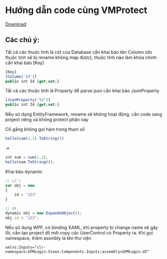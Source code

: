 # Hướng dẫn code cùng VMProtect
[Download](https://vmpsoft.com/products/vmprotect/)

## Các chú ý:
Tất cả các thuộc tính là cột của Database cần khai báo tên Column (do thuộc tính sẽ bị rename không map được), thuộc tính nào làm khóa chính cần khai báo [Key]

```javascript
[Key]
[Column('Id')]
public int Id {get;set;}
```

Tất cả các thuộc tính là Property để parse json cần khai báo JsonProperty

```javascript
[JsonProperty("Id")]
public int Id {get;set;}
```

Nếu sử dụng EntityFramework, rename sẽ không hoạt động, cần code sang project riêng và không protect phần này

Cố gắng không gọi hàm trong tham số

```javascript
hello(sum(1,2).ToString())
```

->

```javascript
int sum = sum(1,2);
hello(sum.ToString());
```

Khai báo dynamic

```javascript
// Lỗi
var obj = new
{
    id = "123"
}

// OK
dynamic obj = new ExpandoObject();
obj.id = "123";
```

Nếu sử dụng WPF, có binding XAML, khi property bị change name sẽ gây lỗi, cần tạo project dll mới copy các UserControl có Property ra. Khi gọi namespace, thêm assmbly là tên thư viện
```
xmlns:Inputs="clr-namespace:GPMLogin.Views.Components.Inputs;assembly=GPMLogin.UI"
```
